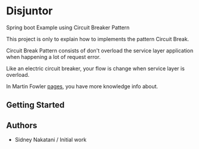 # Disjuntor

Spring boot Example using Circuit Breaker Pattern

This project is only to explain how to implements the pattern Circuit Break.

Circuit Break Pattern consists of don't overload the service layer application when happening a lot of request error.

Like an electric circuit breaker, your flow is change when service layer is overload.

In Martin Fowler [pages](https://martinfowler.com/bliki/CircuitBreaker.html), you have more knowledge info about.

## Getting Started

## Authors

- Sidney Nakatani / Initial work
